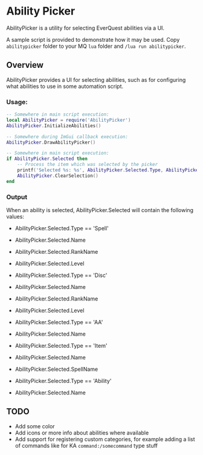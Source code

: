 # Ability Picker

AbilityPicker is a utility for selecting EverQuest abilities via a UI.

A sample script is provided to demonstrate how it may be used. Copy `abilitypicker` folder to your MQ `lua` folder and `/lua run abilitypicker`.

## Overview

AbilityPicker provides a UI for selecting abilities, such as for configuring what abilities to use in some automation script.

### Usage:

```lua
-- Somewhere in main script execution:
local AbilityPicker = require('AbilityPicker')
AbilityPicker.InitializeAbilities()

-- Somewhere during ImGui callback execution:
AbilityPicker.DrawAbilityPicker()

-- Somewhere in main script execution:
if AbilityPicker.Selected then
    -- Process the item which was selected by the picker
    printf('Selected %s: %s', AbilityPicker.Selected.Type, AbilityPicker.Selected.Name)
    AbilityPicker.ClearSelection()
end
```

### Output

When an ability is selected, AbilityPicker.Selected will contain the following values:  

- AbilityPicker.Selected.Type == 'Spell'  
- AbilityPicker.Selected.Name
- AbilityPicker.Selected.RankName  
- AbilityPicker.Selected.Level  

- AbilityPicker.Selected.Type == 'Disc'  
- AbilityPicker.Selected.Name  
- AbilityPicker.Selected.RankName  
- AbilityPicker.Selected.Level  

- AbilityPicker.Selected.Type == 'AA'  
- AbilityPicker.Selected.Name  

- AbilityPicker.Selected.Type == 'Item'  
- AbilityPicker.Selected.Name  
- AbilityPicker.Selected.SpellName  

- AbilityPicker.Selected.Type == 'Ability'  
- AbilityPicker.Selected.Name  

## TODO

- Add some color
- Add icons or more info about abilities where available
- Add support for registering custom categories, for example adding a list of commands like for KA `command:/somecommand` type stuff